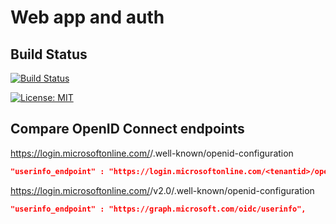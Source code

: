 # Web app and auth

## Build Status

[![Build Status](https://dev.azure.com/jannemattila/jannemattila/_apis/build/status/JanneMattila.326-webapp-and-folders?branchName=master)](https://dev.azure.com/jannemattila/jannemattila/_build/latest?definitionId=45&branchName=master)

[![License: MIT](https://img.shields.io/badge/License-MIT-yellow.svg)](https://opensource.org/licenses/MIT)

## Compare OpenID Connect endpoints

https://login.microsoftonline.com/<tenantid>/.well-known/openid-configuration

```json
"userinfo_endpoint" : "https://login.microsoftonline.com/<tenantid>/openid/userinfo",
```

https://login.microsoftonline.com/<tenantid>/v2.0/.well-known/openid-configuration

```json
"userinfo_endpoint" : "https://graph.microsoft.com/oidc/userinfo",
```